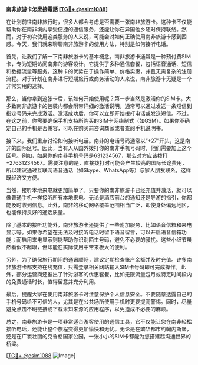 **南非旅游卡怎麽接電話 [[TG💪+ @esim1088](https://t.me/s/esim1088)]**

在计划前往南非旅行时，很多人都会考虑是否需要一张南非旅游卡。这种卡不仅能帮助你在南非境内享受便捷的通信服务，还能让你在异国他乡随时保持联络。然而，对于初次使用这类服务的人来说，可能会对如何正确使用南非旅游卡感到困惑。今天，我们就来聊聊南非旅游卡的使用方法，特别是如何接听电话。

首先，让我们了解一下南非旅游卡的基本概念。南非旅游卡通常是一种预付费SIM卡，专为短期访问南非的游客设计。它提供了多种通信套餐，包括语音通话、短信和数据流量等服务。这种卡的优势在于操作简单、价格实惠，并且无需复杂的注册流程。对于计划在南非进行短期旅行或商务活动的人来说，南非旅游卡无疑是一个非常实用的选择。

那么，当你拿到这张卡后，该如何开始使用呢？第一步当然是激活你的SIM卡。大多数南非旅游卡的包装内都会附带详细的激活说明，通常可以通过发送一条短信到指定号码来完成激活。激活成功后，你可以立即开始拨打电话或发送短信。不过，在这之前，你需要确保手机支持所购买的SIM卡网络制式（如GSM）。如果你不确定自己的手机是否兼容，可以在购买前咨询商家或者查阅手机说明书。

接下来，我们重点讨论如何接听电话。南非的电话号码通常以“+27”开头，这是南非的国际区号。因此，当有人从国外拨打你的南非手机号码时，他们需要加上这个区号。例如，如果你的南非手机号码是631234567，那么对方应该拨打+27631234567。需要注意的是，直接拨打时可能会产生较高的国际长途费用，所以建议通过互联网语音通话（如Skype、WhatsApp等）与家人朋友联系，这样既经济又方便。

当然，接听本地来电就更加简单了。只要你的南非旅游卡已经充值并激活，就可以像普通手机一样接听所有本地来电。无论是酒店前台的通知还是导游的指引，你都能及时收到信息。此外，南非的移动网络覆盖范围相当广泛，即使身处偏远地区，也能保持良好的通话质量。

除了基本的接听功能外，南非旅游卡还提供了一些附加服务，比如语音信箱和来电显示等。如果你希望在无法及时接听电话时留下语音留言，可以开启语音信箱功能；而启用来电显示则能帮助你识别陌生号码，避免不必要的骚扰。这些小细节虽然看似不起眼，但却能在实际使用中带来极大的便利。

另外，为了确保旅行期间的通讯顺畅，建议定期检查账户余额并及时充值。许多南非旅游卡都支持在线充值，只需登录相关网站输入SIM卡号码即可完成操作。此外，部分运营商还推出了针对游客的优惠套餐，比如无限流量包月或特定时间段内的免费通话时长，值得留意并充分利用。

最后，提醒大家在使用南非旅游卡时注意保护个人信息安全。不要随意透露自己的手机号码给不可信的人，尤其是在公共场所使用手机时更要提高警惕。同时，尽量避免点击不明链接或下载未知来源的应用程序，以免造成不必要的麻烦。

总之，南非旅游卡是一项非常适合游客使用的通信工具，它不仅能让您在南非轻松接听电话，还能让整个旅程变得更加愉快和无忧。无论是在繁华都市约翰内斯堡，还是在广袤壮丽的克鲁格国家公园，一张小小的SIM卡都能为您搭建起沟通世界的桥梁。

[[TG💪+ @esim1088](https://t.me/s/esim1088) ![Image](https://i.postimg.cc/4NQfJmqS/Snipaste-2025-05-13-00-14-12.png)]